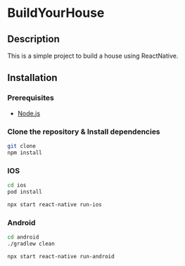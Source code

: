 # BuildYourHouse

## Description

This is a simple project to build a house using ReactNative.

## Installation

### Prerequisites

- [Node.js](https://nodejs.org/en/)

### Clone the repository & Install dependencies

```bash
git clone
npm install
```

### IOS

```bash
cd ios
pod install
```

```bash
npx start react-native run-ios
```

### Android

```bash
cd android
./gradlew clean
```

```bash
npx start react-native run-android
```
